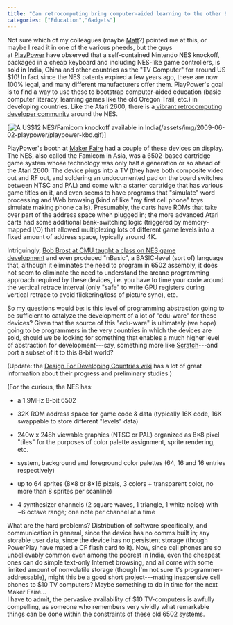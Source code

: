 ```yaml
---
title: "Can retrocomputing bring computer-aided learning to the other 90%?"
categories: ["Education","Gadgets"]
---
```



Not sure which of my colleagues (maybe [Matt](http://www.eecs.harvard.edu/~mdw/)?) pointed me at this, or maybe I read it in one of the various pheeds, but the guys at [PlayPower](http://www.playpower.org/) have observed that a self-contained Nintendo NES knockoff, packaged in a cheap keyboard and including NES-like game controllers, is sold in India, China and other countries as the "TV Computer" for around US $10! In fact since the NES patents expired a few years ago, these are now 100% legal, and many different manufacturers offer them. PlayPower's goal is to find a way to use these to bootstrap computer-aided education (basic computer literacy, learning games like the old Oregon Trail, etc.) in developing countries. Like the Atari 2600, there is a[ vibrant retrocomputing developer community](http://nesdev.parodius.com/) around the NES.

[![](http://playpower.org/assets/images/playpower-keyboard.gif "A US$12 NES/Famicom knockoff available in India")(/assets/img/2009-06-02-playpower/playpower-kbd.gif)]


PlayPower's booth at [Maker Faire](http://makerfaire.com/) had a couple of these devices on display. The NES, also called the Famicom in Asia, was a 6502-based cartridge game system whose technology was only half a generation or so ahead of the Atari 2600. The device plugs into a TV (they have both composite video out and RF out, and soldering an undocumented pad on the board switches between NTSC and PAL) and come with a starter cartridge that has various game titles on it, and even seems to have programs that "simulate" word processing and Web browsing (kind of like "my first cell phone" toys simulate making phone calls). Presumably, the carts have ROMs that take over part of the address space when plugged in; the more advanced Atari carts had some additional bank-switching logic (triggered by memory-mapped I/O) that allowed multiplexing lots of different game levels into a fixed amount of address space, typically around 4K.

Intriguingly, [Bob Brost at CMU taught a class on NES game development](http://bobrost.com/nes/) and even produced "nBasic", a BASIC-level (sort of) language that, although it eliminates the need to program in 6502 assembly, it does not seem to eliminate the need to understand the arcane programming approach required by these devices, i.e. you have to time your code around the vertical retrace interval (only "safe" to write GPU registers during vertical retrace to avoid flickering/loss of picture sync), etc.

So my questions would be: is this level of programming abstraction going to be sufficient to catalyze the development of a lot of "edu-ware" for these devices? Given that the source of this "edu-ware" is ultimately (we hope) going to be programmers in the very countries in which the devices are sold, should we be looking for something that enables a much higher level of abstraction for development---say, something more like [Scratch](http://scratch.mit.edu/)---and port a subset of it to this 8-bit world?

(Update: the [Design For Developing Countries wiki](http://design4dev.wetpaint.com/) has a lot of great information about their progress and preliminary studies.)

(For the curious, the NES has:

-   a 1.9MHz 8-bit 6502

-   32K ROM address space for game code & data (typically 16K code, 16K swappable to store different "levels" data)

-   240w x 248h viewable graphics (NTSC or PAL) organized as 8×8 pixel "tiles" for the purposes of color palette assignment, sprite rendering, etc.

-   system, background and foreground color palettes (64, 16 and 16 entries respectively)

-   up to 64 sprites (8×8 or 8×16 pixels, 3 colors + transparent color, no more than 8 sprites per scanline)

-   4 synthesizer channels (2 square waves, 1 triangle, 1 white noise) with ~6 octave range; one note per channel at a time

What are the hard problems? Distribution of software specifically, and communication in general, since the device has no comms built in; any storable user data, since the device has no persistent storage (though PowerPlay have mated a CF flash card to it). Now, since cell phones are so unbelievably common even among the poorest in India, even the cheapest ones can do simple text-only Internet browsing, and all come with some limited amount of nonvolatile storage (though I'm not sure it's programmer-addressable), might this be a good short project---mating inexpensive cell phones to $10 TV computers? Maybe something to do in time for the next Maker Faire...\
I have to admit, the pervasive availability of $10 TV-computers is awfully compelling, as someone who remembers very vividly what remarkable things can be done within the constraints of these old 6502 systems.
